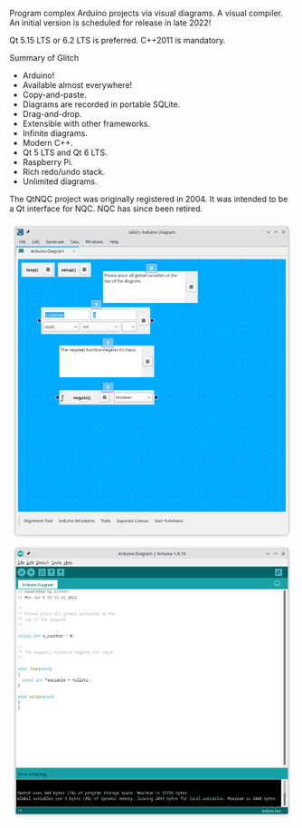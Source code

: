 Program complex Arduino projects via visual diagrams. A visual compiler.
An initial version is scheduled for release in late 2022!

Qt 5.15 LTS or 6.2 LTS is preferred. C++2011 is mandatory.

Summary of Glitch

<ul>
<li>Arduino!</li>
<li>Available almost everywhere!</li>
<li>Copy-and-paste.</li>
<li>Diagrams are recorded in portable SQLite.</li>
<li>Drag-and-drop.</li>
<li>Extensible with other frameworks.</li>
<li>Infinite diagrams.</li>
<li>Modern C++.</li>
<li>Qt 5 LTS and Qt 6 LTS.</li>
<li>Raspberry Pi.</li>
<li>Rich redo/undo stack.</li>
<li>Unlimited diagrams.</li>
</ul>

The QtNQC project was originally registered in 2004.
It was intended to be a Qt interface for NQC. NQC has since been retired.

![alt text](https://raw.githubusercontent.com/textbrowser/glitch/master/Images/glitch-1.png)
![alt text](https://raw.githubusercontent.com/textbrowser/glitch/master/Images/glitch-2.png)
